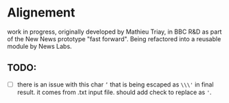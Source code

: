 # Alignement 

work in progress, originally developed by Mathieu Triay, in BBC R&D as part of the New News prototype "fast forward". Being refactored into a reusable module by News Labs.

## TODO:

- [ ] there is an issue with this char `’` that is being escaped as `\\\'` in final result. it comes from .txt input file. should add check to replace as `'`.



<!--
BBC Transcription Model  

- check/test Adapter Kaldi to Transcription model with alignement.json output. 
- autoEditJson Adapter to Transcription model?


- Transcription model to "adapter" autoEditJson. to do 2 ways

-->